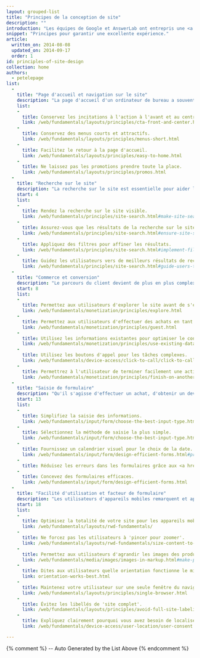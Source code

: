 ```yaml
---
layout: grouped-list
title: "Principes de la conception de site"
description: ""
introduction: "Les équipes de Google et AnswerLab ont entrepris une <a href='research-study.html'>étude de recherche</a> intensive pour découvrir comment un ensemble d'utilisateurs interagissait avec différents ensembles de sites mobiles. L'objectif est de répondre à la question suivante : qu'est-ce qu'un bon site mobile ?"
snippet: "Principes pour garantir une excellente expérience."
article:
  written_on: 2014-08-08
  updated_on: 2014-09-17
  order: 1
id: principles-of-site-design
collection: home
authors:
  - petelepage
list:
  -
    title: "Page d'accueil et navigation sur le site"
    description: "La page d'accueil d'un ordinateur de bureau a souvent de nombreuses utilités, mais la page d'accueil d'un appareil mobile doit surtout permettre de connecter les utilisateurs au contenu qu'ils recherchent."
    list:
    -
      title: Conservez les incitations à l'action à l'avant et au centre.
      link: /web/fundamentals/layouts/principles/cta-front-and-center.html
    -
      title: Conservez des menus courts et attractifs.
      link: /web/fundamentals/layouts/principles/menus-short.html
    -
      title: Facilitez le retour à la page d'accueil.
      link: /web/fundamentals/layouts/principles/easy-to-home.html
    -
      title: Ne laissez pas les promotions prendre toute la place.
      link: /web/fundamentals/layouts/principles/promos.html 
  -
    title: "Recherche sur le site"
    description: "La recherche sur le site est essentielle pour aider les utilisateurs de mobiles à trouver rapidement ce qu'ils cherchent."
    start: 4
    list:
    -
      title: Rendez la recherche sur le site visible.
      link: /web/fundamentals/principles/site-search.html#make-site-search-visible
    -
      title: Assurez-vous que les résultats de la recherche sur le site sont pertinents.
      link: /web/fundamentals/principles/site-search.html#ensure-site-search-results-are-relevant
    -
      title: Appliquez des filtres pour affiner les résultats.
      link: /web/fundamentals/principles/site-search.html#implement-filters-to-narrow-results
    -
      title: Guidez les utilisateurs vers de meilleurs résultats de recherche sur le site.
      link: /web/fundamentals/principles/site-search.html#guide-users-to-better-site-search-results
  -
    title: "Commerce et conversion"
    description: "Le parcours du client devient de plus en plus complexe, et les utilisateurs d'attendent à effectuer la conversion à leurs conditions."
    start: 8
    list:
    -
      title: Permettez aux utilisateurs d'explorer le site avant de s'engager.
      link: /web/fundamentals/monetization/principles/explore.html
    -
      title: Permettez aux utilisateurs d'effectuer des achats en tant qu'invités.
      link: /web/fundamentals/monetization/principles/guest.html
    -
      title: Utilisez les informations existantes pour optimiser le confort des visiteurs.
      link: /web/fundamentals/monetization/principles/use-existing-data.html
    - 
      title: Utilisez les boutons d'appel pour les tâches complexes.
      link: /web/fundamentals/device-access/click-to-call/click-to-call.html
    - 
      title: Permettrez à l'utilisateur de terminer facilement une action sur un autre appareil.
      link: /web/fundamentals/monetization/principles/finish-on-another-device
  -
    title: "Saisie de formulaire"
    description: "Qu'il s'agisse d'effectuer un achat, d'obtenir un devis ou de s'inscrire sur une liste de destinataires, la conversion de votre utilisateur doit être aussi fluide que possible."
    start: 13
    list:
    -
      title: Simplifiez la saisie des informations.
      link: /web/fundamentals/input/form/choose-the-best-input-type.html
    -
      title: Sélectionnez la méthode de saisie la plus simple.
      link: /web/fundamentals/input/form/choose-the-best-input-type.html#offer-suggestions-during-input-with-datalist
    -
      title: Fournissez un calendrier visuel pour le choix de la date.
      link: /web/fundamentals/input/form/design-efficient-forms.html#provide-visual-calendars-when-selecting-dates
    -
      title: Réduisez les erreurs dans les formulaires grâce aux <a href="/web/fundamentals/input/form/label-and-name-inputs.html">libellés</a> et à la <a href="/web/fundamentals/input/form/provide-real-time-validation.html">validation en temps réel</a>.
    -
      title: Concevez des formulaires efficaces.
      link: /web/fundamentals/input/form/design-efficient-forms.html
  -
    title: "Facilité d'utilisation et facteur de formulaire"
    description: "Les utilisateurs d'appareils mobiles remarquent et apprécient les petites chose que vous faites pour améliorer leur expérience."
    start: 18
    list: 
    -
      title: Optimisez la totalité de votre site pour les appareils mobiles.
      link: /web/fundamentals/layouts/rwd-fundamentals/
    -
      title: Ne forcez pas les utilisateurs à 'pincer pour zoomer'.
      link: /web/fundamentals/layouts/rwd-fundamentals/size-content-to-the-viewport.html
    -
      title: Permettez aux utilisateurs d'agrandir les images des produits.
      link: /web/fundamentals/media/images/images-in-markup.html#make-product-images-expandable
    -
      title: Dites aux utilisateurs quelle orientation fonctionne le mieux.
      link: orientation-works-best.html
    -
      title: Maintenez votre utilisateur sur une seule fenêtre du navigateur.
      link: /web/fundamentals/layouts/principles/single-browser.html
    -
      title: Évitez les libellés de 'site complet'.
      link: /web/fundamentals/layouts/principles/avoid-full-site-labeling.html
    -
      title: Expliquez clairement pourquoi vous avez besoin de localiser un utilisateur.
      link: /web/fundamentals/device-access/user-location/user-consent.html#always-request-access-to-location-on-a-user-gesture

---
```


{% comment %}
  -- Auto Generated by the List Above
{% endcomment %}


